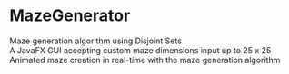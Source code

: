 # MazeGenerator
Maze generation algorithm using Disjoint Sets  
A JavaFX GUI accepting custom maze dimensions input up to 25 x 25 
Animated maze creation in real-time with the maze generation algorithm
